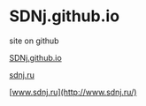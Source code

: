 SDNj.github.io
==============

site on github

[SDNj.github.io](http://SDNj.github.io/)

[sdnj.ru](http://sdnj.ru/)

[www.sdnj.ru](http://www.sdnj.ru/)
